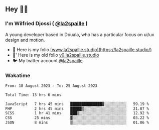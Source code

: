 ## Hey 👋🏾
### I'm Wilfried Djossi ( <a href="https://twitter.com/la2spaille/" target="_blank">@la2spaille</a> )
A young developer based in Douala, who has a particular focus on ui/ux design and motion.

- 🎨 Here is my folio [www.la2spaille.studio](https://la2spaille.studio/)
- 🎨' Here is my old folio [v0.la2spaille.studio](https://v0.la2spaille.studio/)
- 🐦 My twitter account [@la2spaille](https://twitter.com/la2spaille/)

### Wakatime
<!--START_SECTION:waka-->

```txt
From: 18 August 2023 - To: 25 August 2023

Total Time: 13 hrs 6 mins

JavaScript   7 hrs 45 mins   ██████████████▓░░░░░░░░░░   59.19 %
PHP          2 hrs 45 mins   █████▒░░░░░░░░░░░░░░░░░░░   21.07 %
SCSS         1 hr 41 mins    ███▒░░░░░░░░░░░░░░░░░░░░░   12.92 %
CSS          25 mins         ▓░░░░░░░░░░░░░░░░░░░░░░░░   03.22 %
JSON         8 mins          ▒░░░░░░░░░░░░░░░░░░░░░░░░   01.06 %
```

<!--END_SECTION:waka-->
<!--
**la2spaille/la2spaille** is a ✨ _special_ ✨ repository because its `README.md` (this file) appears on your GitHub profile.

Here are some ideas to get you started:

- 🔭 I’m currently working on ...
- 🌱 I’m currently learning ...
- 👯 I’m looking to collaborate on ...
- 🤔 I’m looking for help with ...
- 💬 Ask me about ...
- 📫 How to reach me: ...
- 😄 Pronouns: ...
- ⚡ Fun fact: ...
-->
